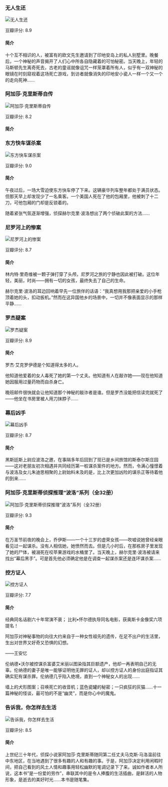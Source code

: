 

### 无人生还

![无人生还](https://img3.doubanio.com/view/subject/l/public/s2962510.jpg)

豆瓣评分: 8.9

#### 简介

十个互不相识的人，被富有的欧文先生邀请到了印地安岛上的私人别墅里。晚餐后，一个神秘的声音揭开了人们心中所各自隐藏着的可怕秘密。当天晚上，年轻的马斯顿先生离奇死去，古老的童谣就像诅咒一样笼罩着所有人，似乎有一双神秘的眼镜在时刻窥视着这场死亡游戏，到访者就像消失的印地安小瓷人一样一个又一个的走向死神……



### 阿加莎·克里斯蒂自传

![阿加莎·克里斯蒂自传](https://img3.doubanio.com/view/subject/l/public/s1228633.jpg)

豆瓣评分: 8.2

#### 简介





### 东方快车谋杀案

![东方快车谋杀案](https://img1.doubanio.com/view/subject/l/public/s1765799.jpg)

豆瓣评分: 9.0

#### 简介

午夜过后，一场大雪迫使东方快车停了下来。这辆豪华列车整年都处于满员状态。但那天早上却发现少了一名乘客。一个美国人死在了他的包厢里，他被刺了十二刀，可他包厢的门却是反锁着的。

随着紧张气氛逐渐增强，侦探赫尔克里·波洛想出了两个侦破此案的方法……



### 尼罗河上的惨案

![尼罗河上的惨案](https://img1.doubanio.com/view/subject/l/public/s1683067.jpg)

豆瓣评分: 8.7

#### 简介

林内特·里奇维被一颗子弹打穿了头颅，尼罗河之旅的宁静也因此被打破。这位年轻，美丽，时尚——拥有一切的女孩，最终失去了自己的生命。

赫尔克里·波洛的耳边回响着早先一位旅伴的话语：“我真想用我那把亲爱的小手枪顶着她的头，扣动扳机。”然而在这异国他乡的场景中，一切并不像表面显示的那样平静……



### 罗杰疑案

![罗杰疑案](https://img1.doubanio.com/view/subject/l/public/s1772249.jpg)

豆瓣评分: 8.9

#### 简介

罗杰·艾克罗伊德是个知道得太多的人。

他知道他爱着的女人毒死了她的第一个丈夫。他知道有人在敲诈她——现在他知道她因服用过量药物而自杀身亡。

晚班邮件很快就会让他知道那个神秘的敲诈者是谁。但是罗杰没能把信读完就死了——他坐在书房里被人用刀抹脖子……



### 幕后凶手

![幕后凶手](https://img1.doubanio.com/view/subject/l/public/s2990929.jpg)

豆瓣评分: 8.7

#### 简介

黑斯廷斯上尉应波洛之邀，在事隔多年后回到了现已是乡间旅馆的斯泰尔斯庄园——这对老朋友初次相遇并共同经历第一桩谋杀案件的地方。然而，令满心憧憬着与波洛及女儿朱迪思相聚的上尉始料未及的是，比上次更加凶险的谋杀正等待着他的到来……



### 阿加莎·克里斯蒂侦探推理“波洛”系列（全32册）

![阿加莎·克里斯蒂侦探推理“波洛”系列（全32册）](https://img1.doubanio.com/view/subject/l/public/s4057937.jpg)

豆瓣评分: 9.3

#### 简介

在万圣节前夜的晚会上，乔伊斯——一个十三岁的虚荣女孩——吹嘘说她曾经亲眼看见过一起谋杀。没有人相信她，她愤然而去。但是几小时后，在那栋房子里发现了她的尸体，被溺死在咬苹果游戏的水桶里了。当天晚上，赫尔克里·波洛被请来找出“幕后黑手”。可是首先他必须确定他是在调查一起谋杀案还是连环谋杀案……



### 控方证人

![控方证人](https://img1.doubanio.com/view/subject/l/public/s29432508.jpg)

豆瓣评分: 7.7

#### 简介

经典同名话剧六十年常演不衰； 比利•怀尔德执导同名电影，获奥斯卡金像奖六项提名！

阿加莎对神秘事物的向往大约来自于一种女性祖先的遗传，在足不出户的生活里，生出对世界又好奇又恐惧的幻想。

——王安忆

伦纳德•沃尔被控谋杀富婆艾米丽以图染指其巨额遗产，他却一再表明自己的无辜。伦纳德的妻子是唯一能够证明他无罪的证人，却以控方证人的身份出庭指证其确实犯有谋杀罪。伦纳德几乎陷入绝境，直到一个神秘女人的出现……

墙上的犬形图案；召唤死亡的收音机；蓝色瓷罐的秘密；一只疯狂的灰猫……十一篇神秘的怪谈，最可怕的不是“幽灵”，而是你心中的魔鬼。



### 告诉我，你怎样去生活

![告诉我，你怎样去生活](https://img1.doubanio.com/view/subject/l/public/s4260778.jpg)

豆瓣评分: 8.5

#### 简介

上世纪三十年代，侦探小说家阿加莎·克里斯蒂随同第二任丈夫马克斯·马洛温前往中东地区，在当地遇到了很多有趣的人和有趣的事。于是，阿加莎决定利用闲暇时间，把自己看到的风土人情和趣事用轻松幽默的笔调记录下了来。诚如作者本人所说，这本书”是一份爱的劳作”，串联其中的是令人捧腹的生活插曲，是鲜活的人物形象，是逝去的美好时光……本书是随笔集。



